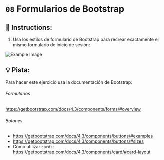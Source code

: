 # `08` Formularios de Bootstrap

## 📝 Instructions:

1. Usa los estilos de formulario de Bootstrap para recrear exactamente el mismo formulario de inicio de sesión:

![Example Image](https://github.com/4GeeksAcademy/bootstrap-exercises-tutorial/blob/master/.learn/assets/bootstrap08.png?raw=true)

## 💡 Pista:

Para hacer este ejercicio usa la documentación de Bootstrap:

###### Formularios
https://getbootstrap.com/docs/4.3/components/forms/#overview

###### Botones
- https://getbootstrap.com/docs/4.3/components/buttons/#examples
- https://getbootstrap.com/docs/4.3/components/buttons/#sizes
- Como utilizar `cards`: https://getbootstrap.com/docs/4.3/components/card/#card-layout